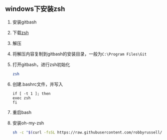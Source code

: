 ## windows下安装zsh

1. 安装gitbash

2. 下载[zsh](https://packages.msys2.org/package/zsh?repo=msys&variant=x86_64)

3. 解压

4. 将解压内容复制到gitbash的安装目录，一般为`C:\Program Files\Git`

5. 打开gitbash，进行zsh初始化

    ```bash
    zsh

    ```
6. 创建.bashrc文件，并写入

    ```bashrc
    if [ -t 1 ]; then
    exec zsh
    fi
    ```

7. 重启bash


8. 安装oh-my-zsh

    ``` bash
    sh -c "$(curl -fsSL https://raw.githubusercontent.com/robbyrussell/oh-my-zsh/master/tools/install.sh)"

    ```